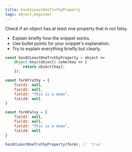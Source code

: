 ```yaml
---
title: hasAtLeastOneTruthyProperty
tags: object,beginner
---
```


Check if an object has at least one property that is not falsy.

- Explain briefly how the snippet works.
- Use bullet points for your snippet's explanation.
- Try to explain everything briefly but clearly.

```js
const hasAtLeastOneTruthyProperty = object => 
    Object.keys(object).some(key => {
        return object[key];
    });
```

```js
const formTruthy = {
    field1: null,
    field2: null,
    field3: "This is a demo",
    field4: null
}

const formFalsy = {
    field1: null,
    field2: null,
    field3: "This is a demo",
    field4: null
}

hasAtLeastOneTruthyProperty(form); // 'true'
```
